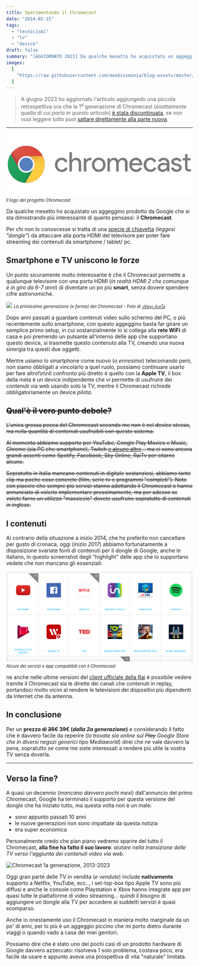 ```yaml
---
title: Sperimentando il Chromecast
date: "2014-02-15"
tags:
  - "tecnicismi"
  - "tv"
  - "device"
draft: false
summary: "[AGGIORNATO 2023] Da qualche mesetto ho acquistato un aggeggino prodotto da Google che si sta dimostrando più interessante di quanto pensassi: il Chromecast."
images:
  [
    "https://raw.githubusercontent.com/moebiusmania/blog-assets/master/images/2014/google-chromecast-badge-color.png",
  ]
---
```


> A giugno 2023 ho aggiornato l'articolo aggiungedo una piccola retrospettiva ora che la 1<sup>a</sup> generazione di Chromecast (_esattamente quella di cui parlo in questo articolo_) [è stata discontinuata](https://9to5google.com/2023/05/30/chromecast-no-updates/), se non vuoi leggere tutto puoi [saltare direttamente alla parte nuova](#verso-la-fine).

---

![Il logo del progetto Chromecast](https://raw.githubusercontent.com/moebiusmania/blog-assets/master/images/2014/google-chromecast-badge-color.png) <small>_Il logo del progetto Chromecast_</small>

Da qualche mesetto ho acquistato un aggeggino prodotto da Google che si sta dimostrando più interessante di quanto pensassi: il **Chromecast**.

Per chi non lo conoscesse si tratta di una [specie di chiavetta](http://www.google.it/intl/it/chrome/devices/chromecast/) (_leggesi "dongle"_) da attaccare alla porta HDMI del televisore per poter fare streaming dei contenuti da smartphone / tablet/ pc.

## Smartphone e TV uniscono le forze

Un punto sicuramente molto interessante è che il Chromecast permette a qualunque televisore con una porta HDMI (_in realtà HDMI 2 che comunque è in giro da 6-7 anni_) di diventare un po più **smart**, senza dovere spendere cifre astronomiche.

![](https://farm8.staticflickr.com/7296/11419059095_b2e901a675_k.jpg) <small>_La primissima generazione (e forma) del Chromecast - Foto di [ปรัชญา สิงห์โต](https://www.flickr.com/photos/iannnnn/11419059095)_</small>

Dopo anni passati a guardare contenuti video sullo schermo del PC, o più recentemente sullo smartphone, con questo aggeggino basta far girare un semplice primo setup, in cui sostanzialmente lo si collega alla **rete WiFi** di casa e poi premendo un pulsante all'interno delle app che supportano questo device, si trasmette questo contenuto alla TV, creando una nuova sinergia tra questi due oggetti.

Mentre usiamo lo smartphone come nuovo (_o ennesimo_) telecomando però, non siamo obbligati a vincolarlo a quel ruolo, possiamo continuare usarlo per fare altro!\\n\\nIl confronto più diretto è quello con la **Apple TV**, il box della mela è un device indipendente che vi permette di usufruire dei contenuti via web usando solo la TV, mentre il Chromecast richiede obbligatoriamente un device _pilota_.

## ~~Qual'è il vero punto debole?~~

~~L'unica grossa pecca del Chromecast secondo me non è nel device stesso, ma nella quantità di contenuti usufruibili con questo sistema.~~

~~Al momento abbiamo supporto per YouTube, Google Play Movies e Music, Chrome (sia PC che smartphone), Twitch [e alcune altre](https://www.google.it/chrome/devices/chromecast/apps.html)... ma ci sono ancora grandi assenti come Spotify, Facebook, Sky Online, RaiTv per citarne alcune.~~

~~Sopratutto in Italia mancano contenuti in digitale sostanziosi, abbiamo tante clip ma poche cose concrete (film, serie tv e programmi "completi"). Noto con piacere che sempre più servizi stanno adottando il Chromecast o hanno annunciato di volerlo implementare prossimamente, ma per adesso se volete farne un utilizzo "massiccio" dovete usufruire sopratutto di contenuti in inglese.~~

## I contenuti

Al contrario della situazione a inizio 2014, che ho preferito non cancellare per gusto di cronaca, oggi (_inizio 2017_) abbiamo fortunatamente a disposizione svariate fonti di contenuti per il dongle di Google, anche in italiano, in questo screenshot degli "highlight" delle app che lo supportano vedete che non mancano gli essenziali:

![Alcuni dei servizi e app compatibili con il Chromecast](https://github.com/moebiusmania/blog-assets/blob/master/images/2017/chromecast-apps.png?raw=true) <small>_Alcuni dei servizi e app compatibili con il Chromecast_</small>

ne anche nelle ultime versioni del [client ufficiale della Rai](https://play.google.com/store/apps/details?id=it.rainet) è possibile vedere tramite il Chromecast sia le dirette dei canali che contenuti in replay, portandoci molto vicini al rendere le televisioni dei dispositivi più dipendenti da Internet che da antenna.

## In conclusione

Per un **prezzo di ~~35€~~ 39€ (_dalla 2a generazione_)** e considerando il fatto che è davvero facile da reperire (_lo trovate sia online sul ~~Play~~ Google Store che in diversi negozi generici tipo Mediaworld_) direi che ne vale davvero la pena, sopratutto se come me siete interessati a rendere più utile la vostra TV senza doverla.

---

## Verso la fine?

A quasi un decennio (_mancano davvero pochi mesi_) dall'annuncio del primo Chromecast, Google ha terminato il supporto per questa versione del dongle che ha iniziato tutto, ma questa volta non è un male:

- sono appunto passati 10 anni
- le nuove generazioni non sono impattate da questa notizia
- era super economica

Personalmente credo che pian piano vedremo sparire del tutto il Chromecast, **alla fine ha fatto il suo lavoro**: _aiutare nella transizione delle TV verso l'aggiunta dei contenuti video via web_.

![Chromecast 1a generazione, 2013-2023](https://i0.wp.com/9to5google.com/wp-content/uploads/sites/4/2015/08/chromecast.png?w=1500&quality=82&strip=all&ssl=1)

Oggi gran parte delle TV in vendita (_e vendute_) include **nativamente** supporto a Netflix, YouTube, ecc.., i set-top-box tipo Apple TV sono più diffusi e anche le console come Playstation e Xbox hanno integrate app per quasi tutte le piattaforme di video streaming... quindi il bisogno di aggiungere un dongle alla TV per accedere ai suddetti servizi è quasi scomparso.

Anche io onestamente uso il Chromecast in maniera molto marginale da un po' di anni, per lo più è un aggeggio piccino che mi porto dietro durante viaggi o quando vado a casa dei miei genitori.

Possiamo dire che è stato uno dei pochi casi di un prodotto hardware di Google davvero azzeccato: risolveva 1 solo problema, costava poco, era facile da usare e appunto aveva una prospettiva di vita "naturale" limitata.
